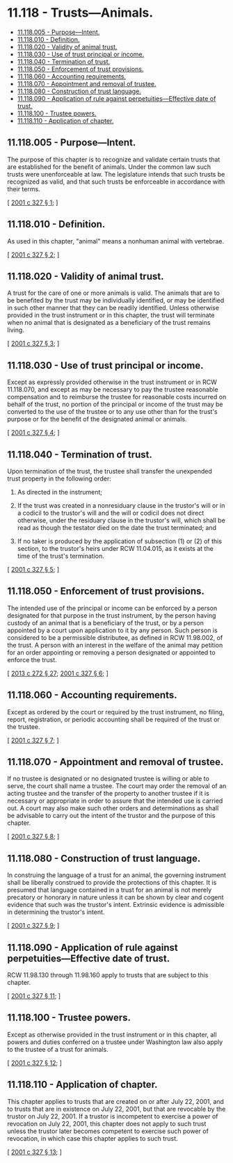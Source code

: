 # 11.118 - Trusts—Animals.
* [11.118.005 - Purpose—Intent.](#11118005---purposeintent)
* [11.118.010 - Definition.](#11118010---definition)
* [11.118.020 - Validity of animal trust.](#11118020---validity-of-animal-trust)
* [11.118.030 - Use of trust principal or income.](#11118030---use-of-trust-principal-or-income)
* [11.118.040 - Termination of trust.](#11118040---termination-of-trust)
* [11.118.050 - Enforcement of trust provisions.](#11118050---enforcement-of-trust-provisions)
* [11.118.060 - Accounting requirements.](#11118060---accounting-requirements)
* [11.118.070 - Appointment and removal of trustee.](#11118070---appointment-and-removal-of-trustee)
* [11.118.080 - Construction of trust language.](#11118080---construction-of-trust-language)
* [11.118.090 - Application of rule against perpetuities—Effective date of trust.](#11118090---application-of-rule-against-perpetuitieseffective-date-of-trust)
* [11.118.100 - Trustee powers.](#11118100---trustee-powers)
* [11.118.110 - Application of chapter.](#11118110---application-of-chapter)
## 11.118.005 - Purpose—Intent.
The purpose of this chapter is to recognize and validate certain trusts that are established for the benefit of animals. Under the common law such trusts were unenforceable at law. The legislature intends that such trusts be recognized as valid, and that such trusts be enforceable in accordance with their terms.

\[ [2001 c 327 § 1](https://lawfilesext.leg.wa.gov/biennium/2001-02/Pdf/Bills/Session%20Laws/House/2046-S.SL.pdf?cite=2001%20c%20327%20§%201); \]

## 11.118.010 - Definition.
As used in this chapter, "animal" means a nonhuman animal with vertebrae.

\[ [2001 c 327 § 2](https://lawfilesext.leg.wa.gov/biennium/2001-02/Pdf/Bills/Session%20Laws/House/2046-S.SL.pdf?cite=2001%20c%20327%20§%202); \]

## 11.118.020 - Validity of animal trust.
A trust for the care of one or more animals is valid. The animals that are to be benefited by the trust may be individually identified, or may be identified in such other manner that they can be readily identified. Unless otherwise provided in the trust instrument or in this chapter, the trust will terminate when no animal that is designated as a beneficiary of the trust remains living.

\[ [2001 c 327 § 3](https://lawfilesext.leg.wa.gov/biennium/2001-02/Pdf/Bills/Session%20Laws/House/2046-S.SL.pdf?cite=2001%20c%20327%20§%203); \]

## 11.118.030 - Use of trust principal or income.
Except as expressly provided otherwise in the trust instrument or in RCW 11.118.070, and except as may be necessary to pay the trustee reasonable compensation and to reimburse the trustee for reasonable costs incurred on behalf of the trust, no portion of the principal or income of the trust may be converted to the use of the trustee or to any use other than for the trust's purpose or for the benefit of the designated animal or animals.

\[ [2001 c 327 § 4](https://lawfilesext.leg.wa.gov/biennium/2001-02/Pdf/Bills/Session%20Laws/House/2046-S.SL.pdf?cite=2001%20c%20327%20§%204); \]

## 11.118.040 - Termination of trust.
Upon termination of the trust, the trustee shall transfer the unexpended trust property in the following order:

1. As directed in the instrument;

2. If the trust was created in a nonresiduary clause in the trustor's will or in a codicil to the trustor's will and the will or codicil does not direct otherwise, under the residuary clause in the trustor's will, which shall be read as though the testator died on the date the trust terminated; and

3. If no taker is produced by the application of subsection (1) or (2) of this section, to the trustor's heirs under RCW 11.04.015, as it exists at the time of the trust's termination.

\[ [2001 c 327 § 5](https://lawfilesext.leg.wa.gov/biennium/2001-02/Pdf/Bills/Session%20Laws/House/2046-S.SL.pdf?cite=2001%20c%20327%20§%205); \]

## 11.118.050 - Enforcement of trust provisions.
The intended use of the principal or income can be enforced by a person designated for that purpose in the trust instrument, by the person having custody of an animal that is a beneficiary of the trust, or by a person appointed by a court upon application to it by any person. Such person is considered to be a permissible distributee, as defined in RCW 11.98.002, of the trust. A person with an interest in the welfare of the animal may petition for an order appointing or removing a person designated or appointed to enforce the trust.

\[ [2013 c 272 § 27](https://lawfilesext.leg.wa.gov/biennium/2013-14/Pdf/Bills/Session%20Laws/Senate/5344.SL.pdf?cite=2013%20c%20272%20§%2027); [2001 c 327 § 6](https://lawfilesext.leg.wa.gov/biennium/2001-02/Pdf/Bills/Session%20Laws/House/2046-S.SL.pdf?cite=2001%20c%20327%20§%206); \]

## 11.118.060 - Accounting requirements.
Except as ordered by the court or required by the trust instrument, no filing, report, registration, or periodic accounting shall be required of the trust or the trustee.

\[ [2001 c 327 § 7](https://lawfilesext.leg.wa.gov/biennium/2001-02/Pdf/Bills/Session%20Laws/House/2046-S.SL.pdf?cite=2001%20c%20327%20§%207); \]

## 11.118.070 - Appointment and removal of trustee.
If no trustee is designated or no designated trustee is willing or able to serve, the court shall name a trustee. The court may order the removal of an acting trustee and the transfer of the property to another trustee if it is necessary or appropriate in order to assure that the intended use is carried out. A court may also make such other orders and determinations as shall be advisable to carry out the intent of the trustor and the purpose of this chapter.

\[ [2001 c 327 § 8](https://lawfilesext.leg.wa.gov/biennium/2001-02/Pdf/Bills/Session%20Laws/House/2046-S.SL.pdf?cite=2001%20c%20327%20§%208); \]

## 11.118.080 - Construction of trust language.
In construing the language of a trust for an animal, the governing instrument shall be liberally construed to provide the protections of this chapter. It is presumed that language contained in a trust for an animal is not merely precatory or honorary in nature unless it can be shown by clear and cogent evidence that such was the trustor's intent. Extrinsic evidence is admissible in determining the trustor's intent.

\[ [2001 c 327 § 9](https://lawfilesext.leg.wa.gov/biennium/2001-02/Pdf/Bills/Session%20Laws/House/2046-S.SL.pdf?cite=2001%20c%20327%20§%209); \]

## 11.118.090 - Application of rule against perpetuities—Effective date of trust.
RCW 11.98.130 through 11.98.160 apply to trusts that are subject to this chapter.

\[ [2001 c 327 § 11](https://lawfilesext.leg.wa.gov/biennium/2001-02/Pdf/Bills/Session%20Laws/House/2046-S.SL.pdf?cite=2001%20c%20327%20§%2011); \]

## 11.118.100 - Trustee powers.
Except as otherwise provided in the trust instrument or in this chapter, all powers and duties conferred on a trustee under Washington law also apply to the trustee of a trust for animals.

\[ [2001 c 327 § 12](https://lawfilesext.leg.wa.gov/biennium/2001-02/Pdf/Bills/Session%20Laws/House/2046-S.SL.pdf?cite=2001%20c%20327%20§%2012); \]

## 11.118.110 - Application of chapter.
This chapter applies to trusts that are created on or after July 22, 2001, and to trusts that are in existence on July 22, 2001, but that are revocable by the trustor on July 22, 2001. If a trustor is incompetent to exercise a power of revocation on July 22, 2001, this chapter does not apply to such trust unless the trustor later becomes competent to exercise such power of revocation, in which case this chapter applies to such trust.

\[ [2001 c 327 § 13](https://lawfilesext.leg.wa.gov/biennium/2001-02/Pdf/Bills/Session%20Laws/House/2046-S.SL.pdf?cite=2001%20c%20327%20§%2013); \]

